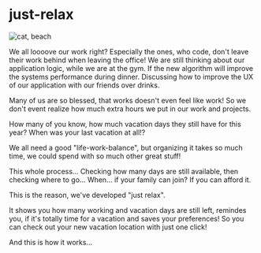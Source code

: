 # just-relax

![cat, beach](http://memeguy.com/photos/images/after-seeing-the-redditor-who-found-lbs-of-cocaine-at-the-beach-28242.jpg)

We all loooove our work right? 
Especially the ones, who code, don't leave their work behind when leaving the office!
We are still thinking about our application logic, while we are at the gym. 
If the new algorithm will improve the systems performance during dinner.
Discussing how to improve the UX of our application with our friends over drinks.

Many of us are so blessed, that works doesn't even feel like work!
So we don't event realize how much extra hours we put in our work and projects.

How many of you know, how much vacation days they still have for this year?
When was your last vacation at all!?

We all need a good "life-work-balance", but organizing it takes so much time, we could spend with so much other great stuff!

This whole process... Checking how many days are still available, then checking where to go...
When... if your family can join? If you can afford it.

This is the reason, we've developed "just relax".

It shows you how many working and vacation days are still left, remindes you, if it's totally time for a vacation and saves your preferences!
So you can check out your new vacation location with just one click!

And this is how it works...
